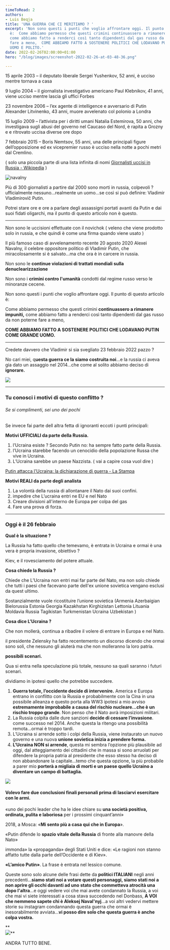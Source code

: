 ```yaml
---
timeToRead: 2
authors:
- Luis Beqja
title: 'UNA GUERRA CHE CI MERITIAMO ? '
excerpt: 'Non sono questi i punti che voglio affrontare oggi. Il punto di questo articolo
  è:  Come abbiamo permesso che questi crimini continuassero a rimanere impuniti,
  come abbiamo fatto a renderci così tanto dipendenti dal gas russo da non poterne
  fare a meno,  COME ABBIAMO FATTO A SOSTENERE POLITICI CHE LODAVANO PUTIN COME GRANDE
  UOMO E POLITO.'
date: 2022-02-26T02:00:00+01:00
hero: "/blog/images/screenshot-2022-02-26-at-03-48-36.png"

---
```

15 aprile 2003 – il deputato liberale Sergei Yushenkov, 52 anni, è ucciso mentre tornava a casa

9 luglio 2004 – il giornalista investigativo americano Paul Klebnikov, 41 anni, viene ucciso mentre lascia gli uffici Forbes

23 novembre 2006 – l’ex agente di intelligence e avversario di Putin Alexander Litvinenko, 43 anni, muore avvelenato col polonio a Londra

15 luglio 2009 – l’attivista per i diritti umani Natalia Estemirova, 50 anni, che investigava sugli abusi del governo nel Caucaso del Nord, è rapita a Grozny e e ritrovato uccisa diverse ore dopo

7 febbraio 2015 – Boris Nemtsov, 55 anni, una delle principali figure dell’opposizione ed ex vicepremier russo è ucciso nella notte a pochi metri dal Cremlino.

( solo una piccola parte di una lista infinita di nomi [Giornalisti uccisi in Russia - Wikipedia](https://it.wikipedia.org/wiki/Giornalisti_uccisi_in_Russia#Una_lista_di_giornalisti_uccisi_in_Russia) )

![navalny](/images/11-kx1d-u3210188092209xlb-656x492-corriere-web-sezioni.jpg "navalny")

Più di 300 giornalisti a partire dal 2000 sono morti in russia, colpevoli ? ufficialmente nessuno…realmente un uomo…se così si può definire: Vladimir Vladimirovič Putin.

Potrei stare ore e ore a parlare degli assassigni portati avanti da Putin e dai suoi fidati oligarchi, ma il punto di questo articolo non è questo.

***

Non sono le uccisioni effettuate con il novichok ( veleno che viene prodotto solo in russia, e che quindi è come una firma quando viene usato )

Il più famoso caso di avvelenamento recente 20 agosto 2020 Alexei Navalny, il celebre oppositore politico di Vladimir Putin, che miracolosamente si è salvato…ma che ora è in carcere in russia.

Non sono le **continue violazioni di trattati mondiali sulla denuclearizzazione**

Non sono i **crimini contro l'umanità** condotti dal regime russo verso le minoranze cecene.

Non sono questi i punti che voglio affrontare oggi. Il punto di questo articolo è:

Come abbiamo permesso che questi crimini **continuassero a rimanere impuniti,** come abbiamo fatto a renderci così tanto dipendenti dal gas russo da non poterne fare a meno,

**COME ABBIAMO FATTO A SOSTENERE POLITICI CHE LODAVANO PUTIN COME GRANDE UOMO.**

***

Credete davvero che Vladimir si sia svegliato 23 febbraio 2022 pazzo ?

No cari miei, q**uesta guerra ce la siamo costruita noi**…e la russia ci aveva gia dato un assaggio nel 2014…che come al solito abbiamo deciso di **ignorare.**

![](/images/6512319_18101031_donbass_perche_e_importante.jpg)

***

### Tu conosci i motivi di questo conflitto ?

###### Se si complimenti, sei uno dei pochi

Se invece fai parte dell altra fetta di ignoranti eccoti i punti principali:

**Motivi UFFICIALI da parte della Russia.**

1. l’Ucraina esiste ? Secondo Putin no: ha sempre fatto parte della Russia.
2. l’Ucraina starebbe facendo un cenocidio della popolazione Russa che vive in Ucraina.
3. L’Ucraina sarebbe un paese Nazzista. ( vai a capire cosa vuol dire )

[Putin attacca l'Ucraina: la dichiarazione di guerra - La Stampa](https://www.lastampa.it/esteri/2022/02/24/video/ucraina_la_dichiarazione_di_guerra_di_putin_ci_impegneremo_alla_demilitarizzazione_e_de-nazificazione_dell_ucraina_-2861972/)

**Motivi REALI da parte degli analista**

1. La volontà della russia di allontanare il Nato dai suoi confini.
2. impedire che L’ucraina entri ne EU e nel Nato
3. Creare divisioni all'interno de Europa per colpa del gas
4. Fare una prova di forza.

***

### Oggi è il 26 febbraio

**Qual è la situazione ?**

La Russia ha fatto quello che temevamo, è entrata in Ucraina e ormai è una vera è propria invasione, obiettivo ?

Kiev, e il rovesciamento del potere attuale.

**Cosa chiede la Russia ?**

Chiede che L’Ucraina non entri mai far parte del Nato, ma non solo chiede che tutti i paesi che facevano parte dell'ex unione sovietica vengano esclusi da quest ultimo.

Sostanzialmente vuole ricostituire l’unione sovietica (Armenia Azerbaigian Bielorussia Estonia Georgia Kazakhstan Kirghizistan Lettonia Lituania Moldavia Russia Tagikistan Turkmenistan Ucraina Uzbekistan )

**Cosa dice L’Ucraina ?**

Che non mollerà, continua a ribadire il volere di entrare in Europa e nel Nato.

il presidente Zelensky ha fatto recentemento un discorso dicendo che ormai sono soli, che nessuno gli aiuterà ma che non molleranno la loro patria.

**possibili scenari.**

Qua si entra nella speculazione più totale, nessuno sa quali saranno i futuri scenari.

dividiamo in ipotesi quello che potrebbe succedere.

1. **Guerra totale, l’occidente decide di intervenire.** America e Europa entrano in conflitto con la Russia e probabilmente con la Cina in una possibile alleanza e questo porta alla WW3 ipotesi a mio avviso **estremamente improbabile a causa del rischio nucleare…che è un rischio troppo grande**. Non penso che il Nato avrà imposizioni militari.
2. La Russia colpita dalle dure sanzioni **decide di cessare l’invasione**. come successo nel 2014. Anche questa la ritengo una possibilità remota…ormai è troppo tardi.
3. L’Ucraina si arrende sotto i colpi della Russia, viene instaurato un nuovo governo e una nuova **unione sovietica inizia a prendere forma.**
4. **L’Ucraina NON si arrende**, questa mi sembra l’opzione più plausibile ad oggi, dal atteggiamento dei cittadini che in massa si sono arruolati per difendere la propria patria al presidente che esso stesso ha deciso di non abbandonare la capitale…temo che questa opzione, la più probabile a parer mio **porterà a migliaia di morti e un paese quello Ucraino a diventare un campo di battaglia.**

![](/images/6525243_24140853_bambini_ucraina_guerra.jpg)

#### Volevo fare due conclusioni finali personali prima di lasciarvi esercitare con le armi.

«uno dei pochi leader che ha le idee chiare su **una società positiva, ordinata, pulita e laboriosa** per i prossimi cinquant’anni»

2018, a Mosca: «**Mi sento più a casa qui che in Europa**».

«Putin difende lo **spazio vitale della Russia** di fronte alla manovre della Nato»

immonda» la «propaganda» degli Stati Uniti e dice: «Le ragioni non stanno affatto tutte dalla parte dell’Occidente e di Kiev».

**«L’amico Putin»**. La frase è entrata nel lessico comune.

Queste sono solo alcune delle frasi dette da **politici ITALIANI** negli anni precedenti…**siamo stati noi a votare questi personaggi, siamo stati noi a non aprire gli occhi davanti ad uno stato che commetteva atrocità una dopo l'altra**…e oggi vedere voi che mai avete condannato la Russia, a voi che mai vi siete interessati a cosa stava succedendo nel Donbass, **A VOI che nemmeno sapete chi è Aleksej Naval'nyj**…a voi altri vedervi mettere storie su instagram condannando questa guerra che ormai è inesorabilmente avviata…**vi posso dire solo che questa guerra è anche colpa vostra.**

\**  
![](/images/165133700-bf6aec0e-500a-4cd0-81a2-be7134df49f2.jpg)**

ANDRA TUTTO BENE.